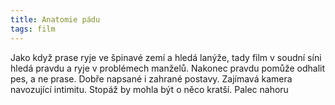 ```yaml
---
title: Anatomie pádu
tags: film
---
```


Jako když prase ryje ve špinavé zemí a hledá lanýže, tady film v soudní síni hledá pravdu a ryje v problémech manželů. Nakonec pravdu pomůže odhalit pes, a ne prase. Dobře napsané i zahrané postavy. Zajímavá kamera navozující intimitu. Stopáž by mohla být o něco kratší. Palec nahoru
